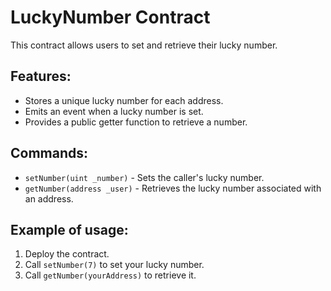 # LuckyNumber Contract

This contract allows users to set and retrieve their lucky number.

## Features:
- Stores a unique lucky number for each address.
- Emits an event when a lucky number is set.
- Provides a public getter function to retrieve a number.

## Commands:
- `setNumber(uint _number)` - Sets the caller's lucky number.
- `getNumber(address _user)` - Retrieves the lucky number associated with an address.

## Example of usage:
1. Deploy the contract.
2. Call `setNumber(7)` to set your lucky number.
3. Call `getNumber(yourAddress)` to retrieve it.
